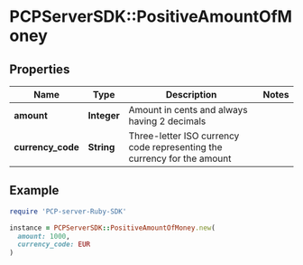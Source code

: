 # PCPServerSDK::PositiveAmountOfMoney

## Properties

| Name | Type | Description | Notes |
| ---- | ---- | ----------- | ----- |
| **amount** | **Integer** | Amount in cents and always having 2 decimals |  |
| **currency_code** | **String** | Three-letter ISO currency code representing the currency for the amount |  |

## Example

```ruby
require 'PCP-server-Ruby-SDK'

instance = PCPServerSDK::PositiveAmountOfMoney.new(
  amount: 1000,
  currency_code: EUR
)
```

